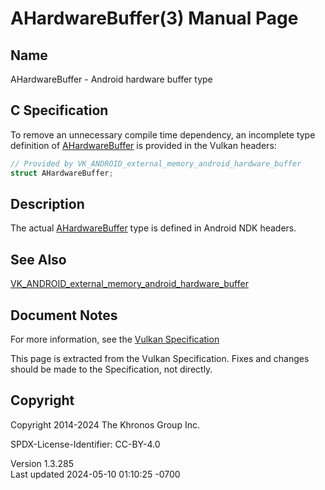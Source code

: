 # AHardwareBuffer(3) Manual Page

## Name

AHardwareBuffer - Android hardware buffer type



## <a href="#_c_specification" class="anchor"></a>C Specification

To remove an unnecessary compile time dependency, an incomplete type
definition of [AHardwareBuffer](https://registry.khronos.org/vulkan/specs/1.3-extensions/man/html/AHardwareBuffer.html) is provided in the
Vulkan headers:

``` c
// Provided by VK_ANDROID_external_memory_android_hardware_buffer
struct AHardwareBuffer;
```

## <a href="#_description" class="anchor"></a>Description

The actual [AHardwareBuffer](https://registry.khronos.org/vulkan/specs/1.3-extensions/man/html/AHardwareBuffer.html) type is defined in
Android NDK headers.

## <a href="#_see_also" class="anchor"></a>See Also

[VK_ANDROID_external_memory_android_hardware_buffer](https://registry.khronos.org/vulkan/specs/1.3-extensions/man/html/VK_ANDROID_external_memory_android_hardware_buffer.html)

## <a href="#_document_notes" class="anchor"></a>Document Notes

For more information, see the <a
href="https://registry.khronos.org/vulkan/specs/1.3-extensions/html/vkspec.html#AHardwareBuffer"
target="_blank" rel="noopener">Vulkan Specification</a>

This page is extracted from the Vulkan Specification. Fixes and changes
should be made to the Specification, not directly.

## <a href="#_copyright" class="anchor"></a>Copyright

Copyright 2014-2024 The Khronos Group Inc.

SPDX-License-Identifier: CC-BY-4.0

Version 1.3.285  
Last updated 2024-05-10 01:10:25 -0700
